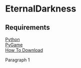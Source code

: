 # EternalDarkness

<h2>Requirements</h2>
<a href="https://www.python.org/downloads/">Python<a/><br>
<a href="https://www.lfd.uci.edu/~gohlke/pythonlibs/#pygame">PyGame<a/><br>
<a href="https://www.youtube.com/watch?v=_GikMdhAhv0">How To Download<a/><br>

<p>
  Paragraph 1
  
</p>
<p>
  
  
  </p>
